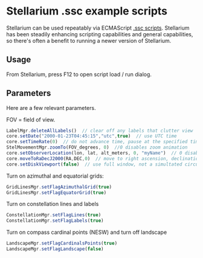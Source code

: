 # Stellarium .ssc example scripts

Stellarium can be used repeatably via ECMAScript
[.ssc scripts](https://stellarium.org/doc/head/scripting.html).
Stellarium has been steadily enhancing scripting capabilities and general capabilities, so there's often a benefit to running a newer version of Stellarium.

## Usage

From Stellarium, press F12 to open script load / run dialog.

## Parameters

Here are a few relevant parameters.

FOV = field of view.

```javascript
LabelMgr.deleteAllLabels()  // clear off any labels that clutter view
core.setDate("2000-01-23T04:45:15","utc",true)  // use UTC time
core.setTimeRate(0)  // do not advance time, pause at the specified time
StelMovementMgr.zoomTo(FOV_degrees, 0)  //0 disables zoom animation
core.setObserverLocation(lon, lat, alt_meters, 0, "myName")  // 0 disables move animation
core.moveToRaDecJ2000(RA,DEC,0)  // move to right ascension, declination :  0=without animation
core.setDiskViewport(false)  // use full window, not a simultated circular lens
```

Turn on azimuthal and equatorial grids:

```javascript
GridLinesMgr.setFlagAzimuthalGrid(true)
GridLinesMgr.setFlagEquatorGrid(true)
```

Turn on constellation lines and labels

```javascript
ConstellationMgr.setFlagLines(true)
ConstellationMgr.setFlagLabels(true)
```

Turn on compass cardinal points (NESW) and turn off landscape

```javascript
LandscapeMgr.setFlagCardinalsPoints(true)
LandscapeMgr.setFlagLandscape(false)
```
